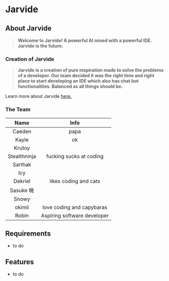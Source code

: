 # Jarvide

## **About Jarvide**
> **Welcome to Jarvide! A powerful AI mixed with a powerful IDE. Jarvide is the future.**

### **Creation of Jarvide**
> **Jarvide is a creation of pure inspiration made to solve the problems of a developer. Our team decided it was the right time and right place to start developing an IDE which also has chat bot functionalities. Balanced as all things should be.** <br>

Learn more about Jarvide [here.](ABOUT.md)



### **The Team**

|Name         | Info   |
|:-----------:|:------:|
| Caeden      | papa   |
| Kayle       | ok       |
| Krutoy      |        |
| Stealthninja|fucking sucks at coding|
| Sarthak     |        |
| Icy         |        |
| Dekriel     |likes coding and cats|
| Sasuke 暁   |        |
| Snowy       |
| okimii      |love coding and capybaras|  
| Robin       | Aspiring software developer |



## **Requirements**
- to do

## **Features**
- to do
